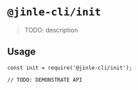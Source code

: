 # `@jinle-cli/init`

> TODO: description

## Usage

```
const init = require('@jinle-cli/init');

// TODO: DEMONSTRATE API
```
